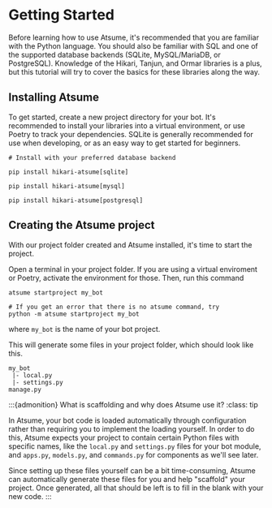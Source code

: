# Getting Started

Before learning how to use Atsume, it's recommended that you are familiar with the Python 
language. You should also be familiar with SQL and one of the supported database 
backends (SQLite, MySQL/MariaDB, or PostgreSQL). Knowledge of the Hikari, Tanjun, and 
Ormar libraries is a plus, but this tutorial will try to cover the basics for these 
libraries along the way.

## Installing Atsume

To get started, create a new project directory for your bot. It's recommended to install your 
libraries into a virtual environment, or use Poetry to track your dependencies. SQLite is 
generally recommended for use when developing, or as an easy way to get started for beginners.

```shell
# Install with your preferred database backend

pip install hikari-atsume[sqlite]

pip install hikari-atsume[mysql]

pip install hikari-atsume[postgresql]
```

## Creating the Atsume project

With our project folder created and Atsume installed, it's time to start the project.

Open a terminal in your project folder. If you are using a virtual enviroment or Poetry, activate the 
environment for those. Then, run this command 

```shell
atsume startproject my_bot

# If you get an error that there is no atsume command, try
python -m atsume startproject my_bot

```

where `my_bot` is the name of your bot project.

This will generate some files in your project folder, which should look like this.

```
my_bot
 |- local.py
 |- settings.py
manage.py

```

:::{admonition} What is scaffolding and why does Atsume use it?
:class: tip

In Atsume, your bot code is loaded automatically through configuration rather than requiring you 
to implement the loading yourself. In order to do this, Atsume expects your project to contain certain Python 
files with specific names, like the `local.py` and `settings.py` files for your bot module, and `apps.py`, `models.py`, 
and `commands.py` for components as we'll see later.

Since setting up these files yourself can be a bit time-consuming, Atsume can automatically generate these files for 
you and help "scaffold" your project. Once generated, all that should be left is to fill in the 
blank with your new code.
:::









